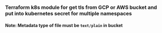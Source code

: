 ### Terraform k8s module for get tls from GCP or AWS bucket and put into kubernetes secret for multiple namespaces
#### Note: Metadata type of file must be `text/plain` in bucket